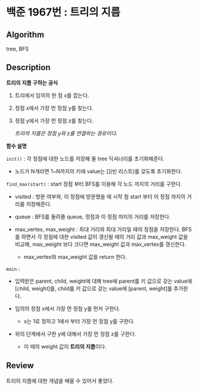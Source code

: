 # 백준 1967번 : 트리의 지름 

## Algorithm

tree, BFS

## Description

**트리의 지름 구하는 공식**

1. 트리에서 임의의 한 점 x를 잡는다.

2. 정점 x에서 가장 먼 정점 y를 찾는다.

3. 정점 y에서 가장 먼 정점 z를 찾는다.

    *트리의 지름은 정점 y와 z를 연결하는 경로이다.*

**함수 설명**

`init()` : 각 정점에 대한 노드를 저장해 줄 tree 딕셔너리를 초기화해준다.

+ 노드가 N개라면 1~N까지의 키에 value는 [](빈 리스트)를 갖도록 초기화한다.

`find_max(start)` : start 정점 부터 BFS를 이용해 각 노드 까지의 거리를 구한다. 

+ visited : 방문 여부와, 이 정점에 방문했을 때 시작 점 start 부터 이 정점 까지의 거리를 저장해준다.

+ queue : BFS를 돌려줄 queue, 정점과 이 정점 까지의 거리를 저장한다.

+ max_vertex, max_weight : 최대 거리와 최대 거리일 때의 정점을 저장한다. BFS를 하면서 각 정점에 대한 visited 값이 갱신될 때의 거리 값과 max_weight 값을 비교해, max_weight 보다 크다면 max_weight 값과 max_vertex를 갱신한다.

    + max_vertex와 max_weight 값을 return 한다.

`main` : 

+ 입력받은 parent, child, weight에 대해 tree에 parent를 키 값으로 갖는 value에 [child, weight]를, child를 키 값으로 갖는 value에 [parent, weight]를 추가한다.

+ 임의의 정점 x에서 가장 먼 정점 y를 먼저 구한다.
    + x는 1로 정하고 1에서 부터 가장 먼 정점 y를 구한다.

+ 위의 단계에서 구한 y에 대해서 가장 먼 정점 z를 구한다.
    + 이 때의 weight 값이 **트리의 지름**이다.
## Review

트리의 지름에 대한 개념을 배울 수 있어서 좋았다.
  
